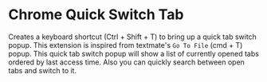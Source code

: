 Chrome Quick Switch Tab
===

Creates a keyboard shortcut (Ctrl + Shift + T) to bring up a quick tab switch popup.
This extension is inspired from textmate's `Go To File` (cmd + T) popup.
This quick tab switch popup will show a list of currently opened tabs ordered by last access time. Also you can quickly search between open tabs and switch to it.